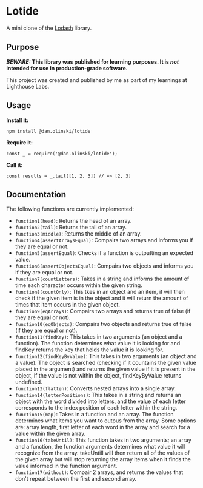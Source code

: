 # Lotide 

A mini clone of the [Lodash](https://lodash.com) library.

## Purpose

**_BEWARE:_ This library was published for learning purposes. It is _not_ intended for use in production-grade software.**

This project was created and published by me as part of my learnings at Lighthouse Labs. 

## Usage

**Install it:**

`npm install @dan.olinski/lotide`

**Require it:**

`const _ = require('@dan.olinski/lotide');`

**Call it:**

`const results = _.tail([1, 2, 3]) // => [2, 3]`

## Documentation

The following functions are currently implemented:

* `function1(head)`: Returns the head of an array.
* `function2(tail)`: Returns the tail of an array.
* `function3(middle)`: Returns the middle of an array.
* `function4(assertArraysEqual)`: Compairs two arrays and informs you if they are equal or not.
* `function5(assertEqual)`: Checks if a function is outputting an expected value.
* `function6(assertObjectsEqual)`: Compairs two objects and informs you if they are equal or not.
* `function7(countLetters)`: Takes in a string and informs the amount of time each character occurs within the given string. 
* `function8(countOnly)`: This tkes in an object and an item, it will then check if the given item is in the object and it will return the amount of times that item occurs in the given object.
* `function9(eqArrays)`: Compairs two arrays and returns true of false (if they are equal or not).
* `function10(eqObjects)`: Compairs two objects and returns true of false (if they are equal or not).
* `function11(findKey)`: This takes in two arguments (an object and a function). The function determines what value it is looking for and findKey returns the key that holds the value it is looking for.
* `function12(findKeyByValue)`: This takes in two arguments (an object and a value). The object is searched (checking if it countains the given value placed in the argument) and returns the given value if it is present in the object, if the value is not within the object, findKeyByValue returns undefined.
* `function13(flatten)`: Converts nested arrays into a single array.
* `function14(letterPositions)`: This takes in a string and returns an object with the word divided into letters, and the value of each letter corresponds to the index position of each letter within the string.
* `function15(map)`: Takes in a function and an array. The function determines what items you want to outpus from the array. Some options are: array length, first letter of each word in the array and search for a value within the given array.
* `function16(takeUntil)`: This function takes in two arguments; an array and a function, the function arguments determines what value it will recognize from the array. takeUntill will then return all of the values of the given array but will stop returning the array items when it finds the value informed in the function argument. 
* `function17(without)`: Compair 2 arrays, and returns the values that don't repeat between the first and second array.